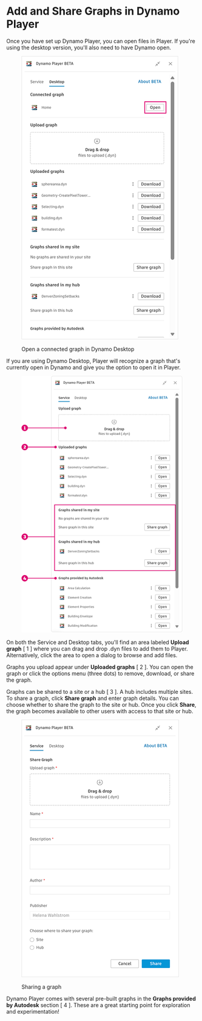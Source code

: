 # Add and Share Graphs in Dynamo Player

Once you have set up Dynamo Player, you can open files in Player. If you're using the desktop version, you'll also need to have Dynamo open.&#x20;

<figure><img src="../.gitbook/assets/open-connected-graph.png" alt=""><figcaption><p>Open a connected graph in Dynamo Desktop</p></figcaption></figure>

If you are using Dynamo Desktop, Player will recognize a graph that's currently open in Dynamo and give you the option to open it in Player.

<figure><img src="../.gitbook/assets/access-graphs.png" alt=""><figcaption></figcaption></figure>

On both the Service and Desktop tabs, you'll find an area labeled **Upload graph** \[ 1 ] where you can drag and drop .dyn files to add them to Player. Alternatively, click the area to open a dialog to browse and add files.

Graphs you upload appear under **Uploaded graphs** \[ 2 ]. You can open the graph or click the options menu (three dots) to remove, download, or share the graph.

Graphs can be shared to a site or a hub \[ 3 ]. A hub includes multiple sites. To share a graph, click **Share graph** and enter graph details. You can choose whether to share the graph to the site or hub. Once you click **Share**, the graph becomes available to other users with access to that site or hub.&#x20;

<figure><img src="../.gitbook/assets/share-graph.png" alt=""><figcaption><p>Sharing a graph</p></figcaption></figure>

Dynamo Player comes with several pre-built graphs in the **Graphs provided by Autodesk** section \[ 4 ]. These are a great starting point for exploration and experimentation!



